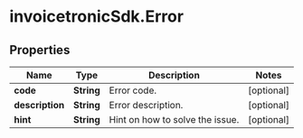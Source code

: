 # invoicetronicSdk.Error

## Properties

Name | Type | Description | Notes
------------ | ------------- | ------------- | -------------
**code** | **String** | Error code. | [optional] 
**description** | **String** | Error description. | [optional] 
**hint** | **String** | Hint on how to solve the issue. | [optional] 


